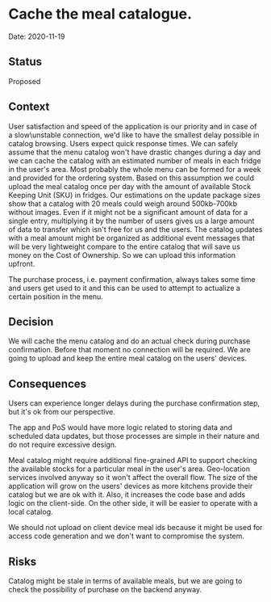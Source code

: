 # Cache the meal catalogue.

Date: 2020-11-19

## Status

Proposed

## Context

User satisfaction and speed of the application is our priority and in case of a slow\unstable connection, we'd like to have the smallest delay possible in catalog browsing. Users expect quick response times. We can safely assume that the menu catalog won't have drastic changes during a day and we can cache the catalog with an estimated number of meals in each fridge in the user's area. Most probably the whole menu can be formed for a week and provided for the ordering system. Based on this assumption we could upload the meal catalog once per day with the amount of available Stock Keeping Unit (SKU) in fridges. Our estimations on the update package sizes show that a catalog with 20 meals could weigh around 500kb-700kb without images. Even if it might not be a significant amount of data for a single entry, multiplying it by the number of users gives us a large amount of data to transfer which isn't free for us and the users. The catalog updates with a meal amount might be organized as additional event messages that will be very lightweight compare to the entire catalog that will save us money on the Cost of Ownership. So we can upload this information upfront.

The purchase process, i.e. payment confirmation, always takes some time and users get used to it and this can be used to attempt to actualize a certain position in the menu.

## Decision

We will cache the menu catalog and do an actual check during purchase confirmation. Before that moment no connection will be required.
We are going to upload and keep the entire meal catalog on the users' devices.

## Consequences

Users can experience longer delays during the purchase confirmation step, but it's ok from our perspective.

The app and PoS would have more logic related to storing data and scheduled data updates, but those processes are simple in their nature and do not require excessive design.

Meal catalog might require additional fine-grained API to support checking the available stocks for a particular meal in the user's area. Geo-location services involved anyway so it won't affect the overall flow. The size of the application will grow on the users' devices as more kitchens provide their catalog but we are ok with it. Also, it increases the code base and adds logic on the client-side. On the other side, it will be easier to operate with a local catalog.

We should not upload on client device meal ids because it might be used for access code generation and we don't want to compromise the system.

## Risks

Catalog might be stale in terms of available meals, but we are going to check the possibility of purchase on the backend anyway.
